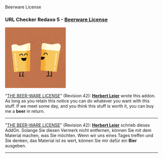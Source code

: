 Beerware License

### URL Checker Redaxo 5 - [Beerware License](https://en.wikipedia.org/wiki/Beerware)

![Funny Beer Image](./assets/img/funny_beer.gif "Funny Beer")

"[THE BEER-WARE LICENSE](https://en.wikipedia.org/wiki/Beerware)" (Revision 42):
[**Herbert Leier**](https://www.codebox.at) wrote this addon. As long as you retain this notice you
can do whatever you want with this stuff. If we meet some day, and you think
this stuff is worth it, you can buy me a **beer** in return.

---

"[THE BEER-WARE LICENSE](https://de.wikipedia.org/wiki/Beerware)" (Revision 42):
[**Herbert Leier**](https://www.codebox.at) schrieb dieses AddOn. Solange Sie diesen Vermerk nicht entfernen, können
Sie mit dem Material machen, was Sie möchten. Wenn wir uns eines Tages treffen und Sie
denken, das Material ist es wert, können Sie mir dafür ein **Bier** ausgeben.

---
